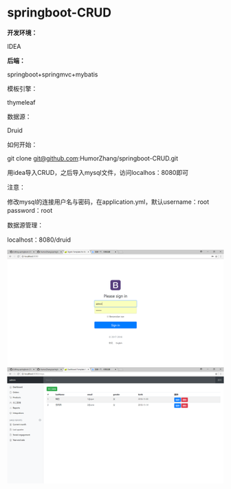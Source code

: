 # springboot-CRUD
**开发环境：**

IDEA

**后端：**

springboot+springmvc+mybatis


模板引擎：

thymeleaf


数据源：

Druid


如何开始：

git clone git@github.com:HumorZhang/springboot-CRUD.git 

用idea导入CRUD，之后导入mysql文件，访问localhos：8080即可


注意：

修改mysql的连接用户名与密码，在application.yml，默认username：root password：root


数据源管理：

localhost：8080/druid

![Image text](https://github.com/HumorZhang/springboot-CRUD/blob/master/src/1.png)
![Image text](https://github.com/HumorZhang/springboot-CRUD/blob/master/src/2.png)

